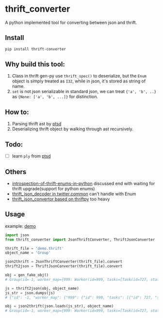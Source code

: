 thrift_converter
============

A python implemented tool for converting between json and thrift.


Install
------------

```bash
pip install thrift-converter
```


Why build this tool:
------------

1. Class in thrift gen-py use `thrift_spec()` to deserialize, but the `Enum` object is simply treated as `I32`, while in json, it's stored as string of name.   
2. `set` is not json serializable in standard json, we can treat `{'a', 'b', ..}` as `{None: ['a', 'b', ...]}` for distinction.


How to:
-----------
1. Parsing thrift ast by [ptsd](https://github.com/wickman/ptsd)
2. Deserializing thrift object by walking through ast recursively.


Todo:
-----------
- [ ] learn `ply` from [ptsd](https://github.com/wickman/ptsd)


Others
-----------

* [introspection-of-thrift-enums-in-python](https://grokbase.com/t/thrift/user/13614a6xd1/introspection-of-thrift-enums-in-python) discussed end with waiting for thrift upgrade(support for python enums)
* [thrift_json_decoder in twitter.common](https://github.com/twitter/commons/blob/master/src/python/twitter/thrift/text/thrift_json_decoder.py) can't handle with Enum
* [thrift_json_convertor based on thriftpy](https://github.com/xuanyuanking/thrift_json_convertor) too heavy


Usage
------------
example: [demo](https://github.com/shiyuan/thrift_converter/blob/master/test/')

```py
import json
from thrift_converter import JsonThriftConverter, ThriftJsonConverter

thrift_file = 'demo.thrift'
object_name = 'Group'

json2thrift = JsonThriftConverter(thrift_file).convert
thrift2json = ThriftJsonConverter(thrift_file).convert

obj = gen_fake_obj()
# Group(id=-1, worker_map={999: Worker(id=999, tasks=[Task(id=727, status=0, action=888, valid=True, msgs={'msg'})])})

js = thrift2json(obj, object_name)
js_str = json.dumps(js)
# {"id": -1, "worker_map": {"999": {"id": 999, "tasks": [{"id": 727, "status": 0, "action": "UP", "valid": true, "msgs": {"null": ["msg"]}}]}}}

obj = json2thrift(json.loads(js_str), object_name)
# Group(id=-1, worker_map={999: Worker(id=999, tasks=[Task(id=727, status=0, action=888, valid=True, msgs={'msg'})])})

```

